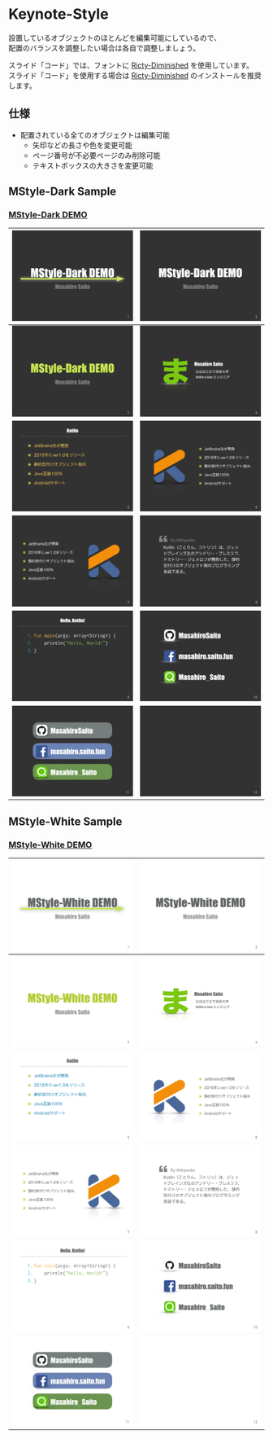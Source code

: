 # Keynote-Style

設置しているオブジェクトのほとんどを編集可能にしているので、<br />
配置のバランスを調整したい場合は各自で調整しましょう。

スライド「コード」では、フォントに [Ricty-Diminished](https://github.com/edihbrandon/RictyDiminished) を使用しています。<br />
スライド「コード」を使用する場合は [Ricty-Diminished](https://github.com/edihbrandon/RictyDiminished) のインストールを推奨します。

## 仕様

- 配置されている全てのオブジェクトは編集可能
    - 矢印などの長さや色を変更可能
    - ページ番号が不必要ページのみ削除可能
    - テキストボックスの大きさを変更可能

## MStyle-Dark Sample

### [MStyle-Dark DEMO](https://speakerdeck.com/masahirosaito/mstyle-dark-demo)

| ![](./assets/MStyle-Dark/0001.jpg) | ![](./assets/MStyle-Dark/0002.jpg) |
| :-: | :-: |
| ![](./assets/MStyle-Dark/0003.jpg) | ![](./assets/MStyle-Dark/0004.jpg) |
| ![](./assets/MStyle-Dark/0005.jpg) | ![](./assets/MStyle-Dark/0006.jpg) |
| ![](./assets/MStyle-Dark/0007.jpg) | ![](./assets/MStyle-Dark/0008.jpg) |
| ![](./assets/MStyle-Dark/0009.jpg) | ![](./assets/MStyle-Dark/0010.jpg) |
| ![](./assets/MStyle-Dark/0011.jpg) | ![](./assets/MStyle-Dark/0012.jpg) |

## MStyle-White Sample

### [MStyle-White DEMO](https://speakerdeck.com/masahirosaito/mstyle-white-demo)

| ![](./assets/MStyle-White/0001.jpg) | ![](./assets/MStyle-White/0002.jpg) |
| :-: | :-: |
| ![](./assets/MStyle-White/0003.jpg) | ![](./assets/MStyle-White/0004.jpg) |
| ![](./assets/MStyle-White/0005.jpg) | ![](./assets/MStyle-White/0006.jpg) |
| ![](./assets/MStyle-White/0007.jpg) | ![](./assets/MStyle-White/0008.jpg) |
| ![](./assets/MStyle-White/0009.jpg) | ![](./assets/MStyle-White/0010.jpg) |
| ![](./assets/MStyle-White/0011.jpg) | ![](./assets/MStyle-White/0012.jpg) |